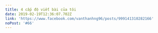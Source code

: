 ```yaml
---
title: 4 cấp độ viết bài của tôi
date: 2019-02-19T12:36:07.702Z
link: 'https://www.facebook.com/vanthanhng96/posts/999141310282166'
noPost: '#66'
---
```


